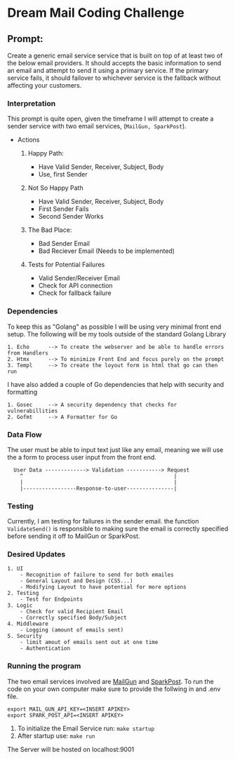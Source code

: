 # Dream Mail Coding Challenge

## Prompt:
Create a generic email service service that is built on top of at least two of the below email providers. It should accepts
the basic information to send an email and attempt to send it using a primary service. If the primary service fails, it should 
failover to whichever service is the fallback without affecting your customers.


### Interpretation
This prompt is quite open, given the timeframe I will attempt to create a sender service
with two email services, (`MailGun, SparkPost`).

- Actions
    1. Happy Path: 
        - Have Valid Sender, Receiver, Subject, Body
        - Use, first Sender

    2. Not So Happy Path
        - Have Valid Sender, Receiver, Subject, Body
        - First Sender Fails
        - Second Sender Works 

    3. The Bad Place:
        - Bad Sender Email
        - Bad Reciever Email (Needs to be implemented)

    2. Tests for Potential Failures
        - Valid Sender/Receiver Email
        - Check for API connection
        - Check for fallback failure

### Dependencies
To keep this as "Golang" as possible I will be using very minimal front end setup.
The following will be my tools outside of the standard Golang Library

    1. Echo      --> To create the webserver and be able to handle errors from Handlers
    2. Htmx      --> To minimize Front End and focus purely on the prompt
    3. Templ     --> To create the loyout form in html that go can then run 

I have also added a couple of Go dependencies that help with security and formatting

    1. Gosec     --> A security dependency that checks for vulnerabillities 
    2. Gofmt     --> A Formatter for Go


### Data Flow
The user must be able to input text just like any email, meaning we will use the a form
to process user input from the front end.

```
  User Data -------------> Validation -----------> Request  
    ^                                                |
    |                                                |
    |-----------------Response-to-user---------------| 
```

### Testing
Currently, I am testing for failures in the sender email. the function `ValidateSend()` 
is responsible to making sure the email is correctly specified before sending it off to
MailGun or SparkPost.


### Desired Updates
    1. UI
        - Recognition of failure to send for both emailes
        - General Layout and Design (CSS...)
        - Modifying Layout to have potential for more options
    2. Testing
        - Test for Endpoints
    3. Logic
        - Check for valid Recipient Email
        - Correctly specified Body/Subject
    4. Middleware
        - Logging (amount of emails sent)
    5. Security
        - limit amout of emails sent out at one time
        - Authentication
    

### Running the program

The two email services involved are [MailGun](https://www.mailgun.com/) and [SparkPost](https://developers.sparkpost.com/). 
To run the code on your own computer make sure to provide the follwing in and .env file.

```
export MAIL_GUN_API_KEY=<INSERT APIKEY>
export SPARK_POST_API=<INSERT APIKEY>
```


1. To initialize the Email Service run: `make startup`
2. After startup use: `make run` 

The Server will be hosted on localhost:9001
